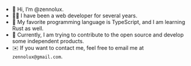 - 👋 Hi, I’m @zennolux.
- 🧑‍💼 I have been a web developer for several years.
- 📘 My favorite programming language is TypeScript, and I am learning Rust as well.
- 🏴󠁢󠁳󠁨󠁴󠁿 Currently, I am trying to contribute to the open source and  develop some independent products.
- ✉️ If you want to contact me, feel free to email me at `zennolux@gmail.com`.
